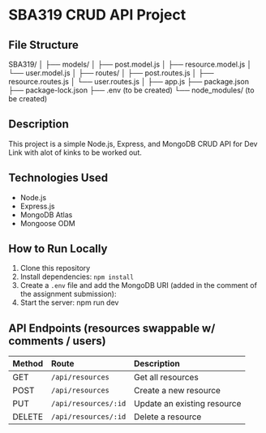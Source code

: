# SBA319 CRUD API Project

## File Structure

SBA319/
│
├── models/
│ ├── post.model.js
│ ├── resource.model.js
│ └── user.model.js
│
├── routes/
│ ├── post.routes.js
│ ├── resource.routes.js
│ └── user.routes.js
│
├── app.js
├── package.json
├── package-lock.json
├── .env (to be created)
└── node_modules/ (to be created)

## Description

This project is a simple Node.js, Express, and MongoDB CRUD API for Dev Link with alot of kinks to be worked out.

## Technologies Used

- Node.js
- Express.js
- MongoDB Atlas
- Mongoose ODM

## How to Run Locally

1. Clone this repository
2. Install dependencies: `npm install`
3. Create a `.env` file and add the MongoDB URI (added in the comment of the assignment submission):
4. Start the server: npm run dev

## API Endpoints (resources swappable w/ comments / users)

| Method | Route                | Description                 |
| :----- | :------------------- | :-------------------------- |
| GET    | `/api/resources`     | Get all resources           |
| POST   | `/api/resources`     | Create a new resource       |
| PUT    | `/api/resources/:id` | Update an existing resource |
| DELETE | `/api/resources/:id` | Delete a resource           |
